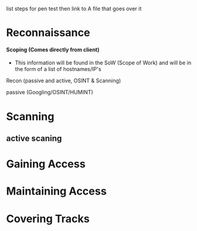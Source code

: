 list steps for pen test then link to A file that goes over it

# Reconnaissance
#### Scoping (Comes directly from client)

- This information will be found in the SoW (Scope of Work) and will be in the form of a list of hostnames/IP's

Recon (passive and active, OSINT & Scanning)

passive (Googling/OSINT/HUMINT)

# Scanning
## active scaning


# Gaining Access

# Maintaining Access

# Covering Tracks
